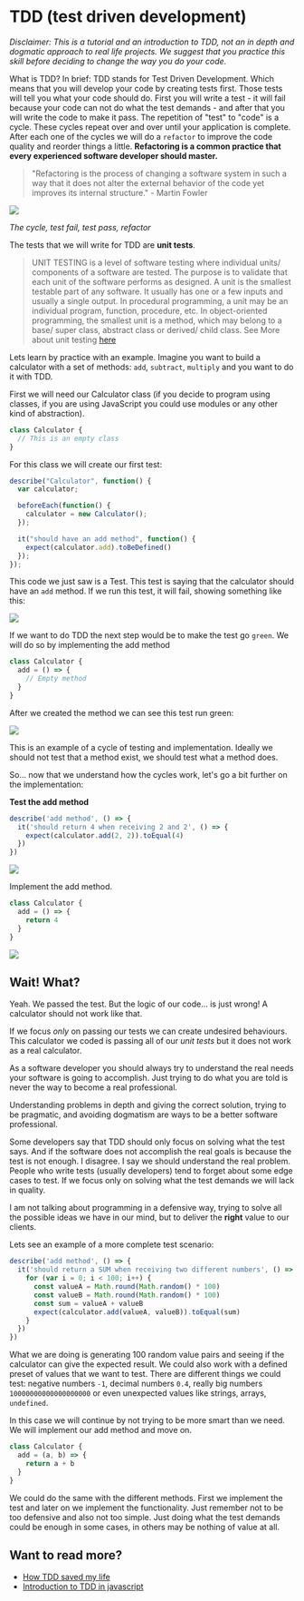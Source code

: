 # TDD (test driven development)

*Disclaimer: This is a tutorial and an introduction to TDD, not an in depth and dogmatic approach to real life projects. We suggest that you practice this skill before deciding to change the way you do your code.*


What is TDD? In brief: TDD stands for Test Driven Development. Which means that you will develop your code by creating tests first. Those tests will tell you what your code should do. First you will write a test - it will fail because your code can not do what the test demands - and after that you will write the code to make it pass.
The repetition of "test" to "code" is a cycle. These cycles repeat over and over until your application is complete. 
After each one of the cycles we will do a `refactor` to improve the code quality and reorder things a little. 
**Refactoring is a common practice that every experienced software developer should master.**

> "Refactoring is the process of changing a software system in such a way that it does not alter the external behavior of the code yet improves its internal structure." - Martin Fowler

<img src="https://imbueprogram.github.io/imbue-program-docs/images/tdd/cycle.png">

*The cycle, test fail, test pass, refactor*

The tests that we will write for TDD are **unit tests**. 

> UNIT TESTING is a level of software testing where individual units/ components of a software are tested. The purpose is to validate that each unit of the software performs as designed. A unit is the smallest testable part of any software. It usually has one or a few inputs and usually a single output. In procedural programming, a unit may be an individual program, function, procedure, etc. In object-oriented programming, the smallest unit is a method, which may belong to a base/ super class, abstract class or derived/ child class. See More about unit testing [here](http://softwaretestingfundamentals.com/unit-testing/)


Lets learn by practice with an example. Imagine you want to build a calculator with a set of methods: `add`, `subtract`, `multiply` and you want to do it with TDD. 

First we will need our Calculator class (if you decide to program using classes, if you are using JavaScript you could use modules or any other kind of abstraction).

```javascript
class Calculator {
  // This is an empty class
}
```

For this class we will create our first test:

```javascript
describe("Calculator", function() {
  var calculator;

  beforeEach(function() {
    calculator = new Calculator();
  });

  it("should have an add method", function() {
    expect(calculator.add).toBeDefined()
  });
});
```

This code we just saw is a Test. This test is saying that the calculator should have an `add` method. If we run this test, it will fail, showing something like this:

<img src="https://imbueprogram.github.io/imbue-program-docs/images/tdd/fail_test_1.png">

If we want to do TDD the next step would be to make the test go `green`. We will do so by implementing the add method

```javascript
class Calculator {
  add = () => {
    // Empty method
  }
}
```

After we created the method we can see this test run green:

<img src="https://imbueprogram.github.io/imbue-program-docs/images/tdd/pass_test_1.png">

This is an example of a cycle of testing and implementation. Ideally we should not test that a method exist, we should test what a method does.

So... now that we understand how the cycles work, let's go a bit further on the implementation:


**Test the add method**

```javascript
describe('add method', () => {
  it('should return 4 when receiving 2 and 2', () => {
    expect(calculator.add(2, 2)).toEqual(4)
  })
})
```

<img src="https://imbueprogram.github.io/imbue-program-docs/images/tdd/fail_test_2.png">


Implement the add method.

```javascript
class Calculator {
  add = () => {
    return 4
  }
}
```

<img src="https://imbueprogram.github.io/imbue-program-docs/images/tdd/pass_test_2.png">


## Wait! What?

Yeah. We passed the test. But the logic of our code... is just wrong! A calculator should not work like that. 

If we focus *only* on passing our tests we can create undesired behaviours. This calculator we coded is passing all of our *unit tests* but it does not work as a real calculator. 

As a software developer you should always try to understand the real needs your software is going to accomplish. Just trying to do what you are told is never the way to become a real professional. 

Understanding problems in depth and giving the correct solution, trying to be pragmatic, and avoiding dogmatism are ways to be a better software professional. 

Some developers say that TDD should only focus on solving what the test says. And if the software does not accomplish the real goals is because the test is not enough. I disagree. I say we should understand the real problem. People who write tests (usually developers) tend to forget about some edge cases to test. If we focus only on solving what the test demands we will lack in quality. 

I am not talking about programming in a defensive way, trying to solve all the possible ideas we have in our mind, but to deliver the **right** value to our clients.

Lets see an example of a more complete test scenario:

```javascript
describe('add method', () => {
  it('should return a SUM when receiving two different numbers', () => {
    for (var i = 0; i < 100; i++) {
      const valueA = Math.round(Math.random() * 100)
      const valueB = Math.round(Math.random() * 100)
      const sum = valueA + valueB
      expect(calculator.add(valueA, valueB)).toEqual(sum)
    }
  })
})
```

What we are doing is generating 100 random value pairs and seeing if the calculator can give the expected result. We could also work with a defined preset of values that we want to test. There are different things we could test: negative numbers `-1`, decimal numbers `0.4`, really big numbers `10000000000000000000` or even unexpected values like strings, arrays, `undefined`. 

In this case we will continue by not trying to be more smart than we need. We will implement our add method and move on.

```javascript
class Calculator {
  add = (a, b) => {
    return a + b
  }
}
```

We could do the same with the different methods. First we implement the test and later on we implement the functionality. Just remember not to be too defensive and also not too simple. Just doing what the test demands could be enough in some cases, in others may be nothing of value at all. 



## Want to read more?

- [How TDD saved my life](https://medium.com/javascript-scene/tdd-changed-my-life-5af0ce099f80)
- [Introduction to TDD in javascript](https://www.pluralsight.com/guides/introduction-to-test-driven-development-in-javascript)